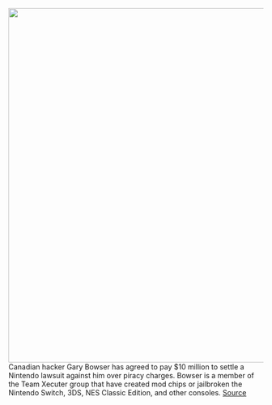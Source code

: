 <img src='https://cdn.vox-cdn.com/thumbor/E5qUL6Khsdd8BDMVVNXwtTOVfeU=/0x0:2040x1360/1200x800/filters:focal(857x517:1183x843)/cdn.vox-cdn.com/uploads/chorus_image/image/70243371/jbareham_180301_2346_nintendo_switch_0065_mario.0.jpg' width='700px' /><br/>
Canadian hacker Gary Bowser has agreed to pay $10 million to settle a Nintendo lawsuit against him over piracy charges. Bowser is a member of the Team Xecuter group that have created mod chips or jailbroken the Nintendo Switch, 3DS, NES Classic Edition, and other consoles.
<a href='https://www.theverge.com/2021/12/8/22823767/team-xecuter-gary-bowser-nintendo-lawsuit-10-million'> Source <a/>